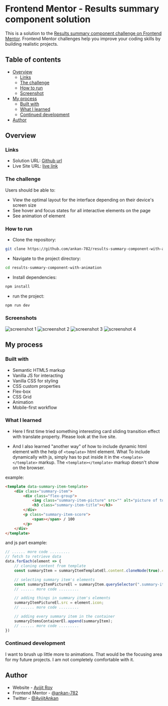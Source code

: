# Frontend Mentor - Results summary component solution

This is a solution to the [Results summary component challenge on Frontend Mentor](https://www.frontendmentor.io/challenges/results-summary-component-CE_K6s0maV). Frontend Mentor challenges help you improve your coding skills by building realistic projects.

## Table of contents

- [Overview](#overview)
  - [Links](#links)
  - [The challenge](#the-challenge)
  - [How to run](#how-to-run)
  - [Screenshot](#screenshots)
- [My process](#my-process)
  - [Built with](#built-with)
  - [What I learned](#what-i-learned)
  - [Continued development](#continued-development)
- [Author](#author)

## Overview

### Links

- Solution URL: [Github url](https://github.com/ankan-782/results-summary-component-with-animation)
- Live Site URL: [live link](https://results-summary-card-animation-rav.netlify.app/)

### The challenge

Users should be able to:

- View the optimal layout for the interface depending on their device's screen size
- See hover and focus states for all interactive elements on the page
- See animation of element

### How to run

- Clone the repository:

```bash
git clone https://github.com/ankan-782/results-summary-component-with-animation.git
```

- Navigate to the project directory:

```bash
cd results-summary-component-with-animation
```

- Install dependencies:

```bash
npm install
```

- run the project:

```bash
npm run dev
```

### Screenshots

![screenshot 1](./public/assets/images/screenshots/screenshot1.png)
![screenshot 2](./public/assets/images/screenshots/screenshot2.png)
![screenshot 3](./public/assets/images/screenshots/screenshot3.png)
![screenshot 4](./public/assets/images/screenshots/screenshot4.png)

## My process

### Built with

- Semantic HTML5 markup
- Vanilla JS for interacting
- Vanilla CSS for styling
- CSS custom properties
- Flex-box
- CSS Grid
- Animation
- Mobile-first workflow

### What I learned

- Here I first time tried something interesting card sliding transition effect with translate property. Please look at the live site.

- And I also learned "another way" of how to include dynamic html element with the help of ```<template>``` html element. What To include dynamically with js, simply has to put inside it in the ```<template></template>``` markup. The ```<template></template>``` markup doesn't show on the browser.

example:

```html
<template data-summary-item-template>
    <div class="summary-item">
        <div class="flex-group">
            <img class="summary-item-picture" src="" alt="picture of topic">
            <h3 class="summary-item-title"></h3>
        </div>
        <p class="summary-item-score">
            <span></span> / 100
        </p>
    </div>
</template>
```

and js part example:

```js
// ...... more code .........
// fetch to retrieve data
data.forEach(element => {
    // cloning content from template
    const summaryItem = summaryItemTemplateEl.content.cloneNode(true).children[0];

    // selecting summary item's elements
    const summaryItemPictureEl = summaryItem.querySelector(".summary-item-picture");
    // ...... more code .........

    // adding things in summary item's elements
    summaryItemPictureEl.src = element.icon;
    // ...... more code .........

    // adding every summary item in the container
    summaryItemsContainerEl.append(summaryItem);
    // ...... more code .........
})
```

### Continued development

I want to brush up little more to animations. That would be the focusing area for my future projects. I am not completely comfortable with it.

## Author

- Website - [Avijit Roy](https://avijit-roy-portfolio.netlify.app/)
- Frontend Mentor - [@ankan-782](https://www.frontendmentor.io/profile/ankan-782)
- Twitter - [@AvijitAnkan](https://twitter.com/AvijitAnkan)

